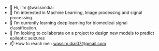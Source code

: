 - 👋 Hi, I’m @wassimdiai
- 👀 I’m interested in Machine Learning, Image processing and signal processing.
- 🌱 I’m currently learning deep learning for biomedical signal classification.
- 💞️ I’m looking to collaborate on a project to design new models to predict epileptic seizures
- 📫 How to reach me : wassim.diai07@gmail.com

<!---
wassimdiai/wassimdiai is a ✨ special ✨ repository because its `README.md` (this file) appears on your GitHub profile.
You can click the Preview link to take a look at your changes.
--->
